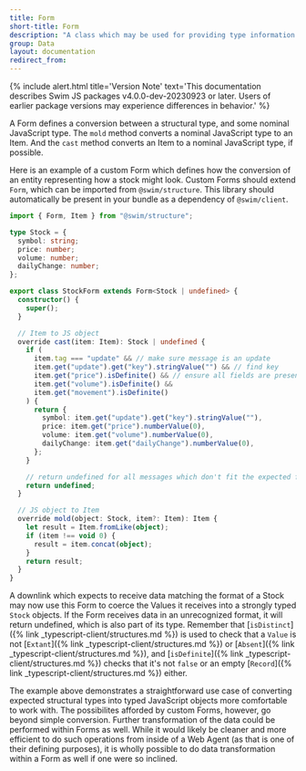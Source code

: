 ```yaml
---
title: Form
short-title: Form
description: "A class which may be used for providing type information to downlinks."
group: Data
layout: documentation
redirect_from:
---
```


{% include alert.html title='Version Note' text='This documentation describes Swim JS packages v4.0.0-dev-20230923 or later. Users of earlier package versions may experience differences in behavior.' %}

A Form defines a conversion between a structural type, and some nominal JavaScript type. The `mold` method converts a nominal JavaScript type to an Item. And the `cast` method converts an Item to a nominal JavaScript type, if possible.

Here is an example of a custom Form which defines how the conversion of an entity representing how a stock might look. Custom Forms should extend `Form`, which can be imported from `@swim/structure`. This library should automatically be present in your bundle as a dependency of `@swim/client`.

```typescript
import { Form, Item } from "@swim/structure";

type Stock = {
  symbol: string;
  price: number;
  volume: number;
  dailyChange: number;
};

export class StockForm extends Form<Stock | undefined> {
  constructor() {
    super();
  }

  // Item to JS object
  override cast(item: Item): Stock | undefined {
    if (
      item.tag === "update" && // make sure message is an update
      item.get("update").get("key").stringValue("") && // find key
      item.get("price").isDefinite() && // ensure all fields are present
      item.get("volume").isDefinite() &&
      item.get("movement").isDefinite()
    ) {
      return {
        symbol: item.get("update").get("key").stringValue(""),
        price: item.get("price").numberValue(0),
        volume: item.get("volume").numberValue(0),
        dailyChange: item.get("dailyChange").numberValue(0),
      };
    }

    // return undefined for all messages which don't fit the expected format
    return undefined;
  }

  // JS object to Item
  override mold(object: Stock, item?: Item): Item {
    let result = Item.fromLike(object);
    if (item !== void 0) {
      result = item.concat(object);
    }
    return result;
  }
}
```

A downlink which expects to receive data matching the format of a Stock may now use this Form to coerce the Values it receives into a strongly typed `Stock` objects. If the Form receives data in an unrecognized format, it will return undefined, which is also part of its type. Remember that [`isDistinct`]({% link _typescript-client/structures.md %}) is used to check that a `Value` is not [`Extant`]({% link _typescript-client/structures.md %}) or [`Absent`]({% link _typescript-client/structures.md %}), and [`isDefinite`]({% link _typescript-client/structures.md %}) checks that it's not `false` or an empty [`Record`]({% link _typescript-client/structures.md %}) either.

The example above demonstrates a straightforward use case of converting expected structural types into typed JavaScript objects more comfortable to work with. The possibilites afforded by custom Forms, however, go beyond simple conversion. Further transformation of the data could be performed within Forms as well. While it would likely be cleaner and more efficient to do such operations from inside of a Web Agent (as that is one of their defining purposes), it is wholly possible to do data transformation within a Form as well if one were so inclined.
